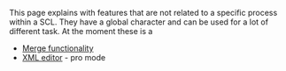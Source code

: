 This page explains with features that are not related to a specific process within a SCL. They have a global character and can be used for a lot of different task. At the moment these is a

- [Merge functionality](https://github.com/openscd/open-scd/wiki/Merge-functionality)
- [XML editor](https://github.com/openscd/open-scd/wiki/XML-code-editor) - pro mode